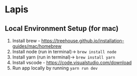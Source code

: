 # Lapis
 
## Local Environment Setup (for mac)

1) Install brew - https://treehouse.github.io/installation-guides/mac/homebrew
2) Install node (run in terminal)-> `brew install node`
3) Install yarn (run in terminal)-> `brew install yarn`
4) Install vscode - https://code.visualstudio.com/download
4) Run app locally by running `yarn run dev`